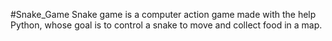 #Snake_Game
Snake game is a computer action game made with the help Python, whose goal is to control a snake to move and collect food in a map.
